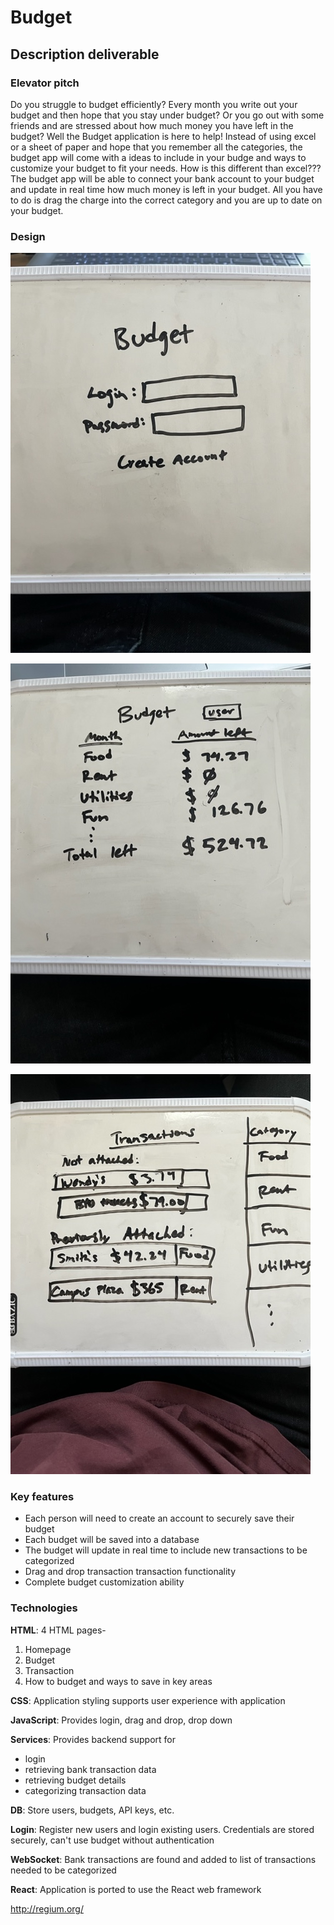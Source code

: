 # Budget

## Description deliverable

### Elevator pitch
Do you struggle to budget efficiently? Every month you write out your budget and then hope that you stay under budget? Or you go out with some friends and are stressed about how much money you have left in the budget? Well the Budget application is here to help! Instead of using excel or a sheet of paper and hope that you remember all the categories, the budget app will come with a ideas to include in your budge and ways to customize your budget to fit your needs. How is this different than excel??? The budget app will be able to connect your bank account to your budget and update in real time how much money is left in your budget. All you have to do is drag the charge into the correct category and you are up to date on your budget.

### Design

![homepage](./images/Budget-Homepage.jpg)

![budget](./images/Budget-Budget.jpg)

![transactions](./images/Budget-Transaction.jpg)

### Key features
- Each person will need to create an account to securely save their budget
- Each budget will be saved into a database
- The budget will update in real time to include new transactions to be categorized
- Drag and drop transaction transaction functionality
- Complete budget customization ability

### Technologies
**HTML**: 4 HTML pages- 
1. Homepage 
2. Budget
3. Transaction
4. How to budget and ways to save in key areas

**CSS**: Application styling supports user experience with application

**JavaScript**: Provides login, drag and drop, drop down

**Services**: Provides backend support for 
- login
- retrieving bank transaction data
- retrieving budget details
- categorizing transaction data

**DB**: Store users, budgets, API keys, etc.

**Login**: Register new users and login existing users. Credentials are stored securely, can't use budget without authentication

**WebSocket**: Bank transactions are found and added to list of transactions needed to be categorized

**React**: Application is ported to use the React web framework

http://regium.org/








